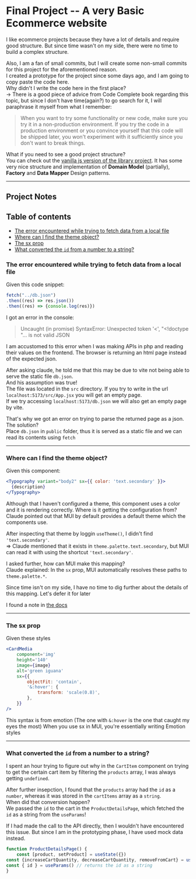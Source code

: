 # Final Project -- A very Basic Ecommerce website

I like ecommerce projects because they have a lot of details and require good structure. But since time wasn't on my side, there were no time to build a complex structure.  

Also, I am a fan of small commits, but I will create some non-small commits for this project for the aforementioned reason.  
I created a prototype for the project since some days ago, and I am going to copy paste the code here.  
Why didn't I write the code here in the first place?  
-> There is a good piece of advice from Code Complete book regarding this topic, but since I don't have time(again?) to go search for it, I will paraphrase it myself from what I remember:  
> When you want to try some functionality or new code, make sure you try it in a non-production environment. If you try the code in a production environment or you convince yourself that this code will be shipped later, you won't experiment with it sufficiently since you don't want to break things.

What if you need to see a good project structure?  
You can check out the [vanilla js version of the library project](../library-project/). It has some very nice structure and implementation of **Domain Model** (partially), **Factory** and **Data Mapper** Design patterns.
____
## Project Notes

## Table of contents
- [The error encountered while trying to fetch data from a local file](#the-error-encountered-while-trying-to-fetch-data-from-a-local-file)
- [Where can I find the theme object?](#where-can-i-find-the-theme-object)
- [The sx prop](#the-sx-prop)
- [What converted the `id` from a number to a string?](#what-converted-the-id-from-a-number-to-a-string)

### The error encountered while trying to fetch data from a local file
Given this code snippet: 
```js
fetch("../db.json")
.then((res) => res.json())
.then((res) => {console.log(res)})
```
I got an error in the console: 
> Uncaught (in promise) SyntaxError: Unexpected token '<', "<!doctype "... is not valid JSON

I am accustomed to this error when I was making APIs in php and reading their values on the frontend. The browser is returning an html page instead of the expected json.

After asking claude, he told me that this may be due to vite not being able to serve the static file `db.json`.  
And his assumption was true!  
The file was located in the `src` directory. If you try to write in the url `localhost:5173/src/App.jsx` you will get an empty page.  
If we try accessing `localhost:5173/db.json` we will also get an empty page by vite.

That's why we got an error on trying to parse the returned page as a json.  
The solution?  
Place `db.json` in `public` folder, thus it is served as a static file and we can read its contents using `fetch`
_____
### Where can I find the theme object?
Given this component: 
```jsx
<Typography variant="body2" sx={{ color: 'text.secondary' }}>
  {description}
</Typography>
```
Although that I haven't configured a theme, this component uses a color and it is rendering correctly. Where is it getting the configuration from?  
Claude pointed out that MUI by default provides a default theme which the components use.  

After inspecting that theme by loggin `useTheme()`, I didn't find `'text.secondary'`.  
=> Claude mentioned that it exists in `theme.palette.text.secondary`, but MUI can read it with using the shortcut `'text.secondary'`.  

I asked further, how can MUI make this mapping?  
Claude explained: In the `sx` prop, MUI automatically resolves these paths to `theme.palette.*`.  

Since time isn't on my side, I have no time to dig further about the details of this mapping. Let's defer it for later

I found a note in [the docs](https://mui.com/system/getting-started/the-sx-prop/#palette)
_____
### The sx prop
Given these styles
```jsx
<CardMedia
	component='img'
	height='140'
	image={image}
	alt='green iguana'
	sx={{
		objectFit: 'contain',
		'&:hover': {
			transform: 'scale(0.8)',
		},
	}}
/>
```
This syntax is from emotion (The one with `&:hover` is the one that caught my eyes the most)
When you use sx in MUI, you're essentially writing Emotion styles
____
### What converted the `id` from a number to a string?
I spent an hour trying to figure out why in the `CartItem` component on trying to get the certain cart item by filtering the `products` array, I was always getting `undefined`.  

After further insepction, I found that the `products` array had the `id` as a `number`, whereas it was stored in the `cartItems` array as a `string`.  
When did that conversion happen?  
We passed the `id` to the cart in the `ProductDetailsPage`, which fetched the `id` as a string from the `useParams`!  

If I had made the call to the API directly, then I wouldn't have encountered this issue. But since I am in the prototyping phase, I have used mock data instead.
```jsx
function ProductDetailsPage() {
	const [product, setProduct] = useState({})
const {increaseCartQuantity, decreaseCartQuantity, removeFromCart} = useCartContext()
const { id } = useParams() // returns the id as a string
}
```
